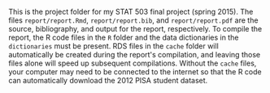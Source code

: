 This is the project folder for my STAT 503 final project (spring 2015). The files ``report/report.Rmd``, ``report/report.bib``, and ``report/report.pdf`` are the source, bibliography, and output for the report, respectively. To compile the report, the R code files in the ``R`` folder and the data dictionaries in the ``dictionaries`` must be present. RDS files in the ``cache`` folder will automatically be created during the report's compilation, and leaving those files alone will speed up subsequent compilations. Without the ``cache`` files, your computer may need to be connected to the internet so that the R code can automatically download the 2012 PISA student dataset.